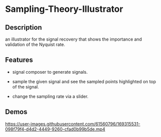 # Sampling-Theory-Illustrator
## Description
an illustrator for the signal recovery that shows the importance and validation of the Nyquist rate.

## Features
- signal composer to generate signals.

- sample the given signal and see the sampled points highlighted on top of the signal.

- change the sampling rate via a slider.

## Demos



https://user-images.githubusercontent.com/61560796/169315531-098f79f4-d4d2-4449-9260-cfad0b99b5de.mp4

